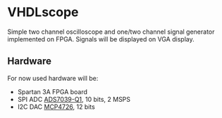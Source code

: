 # VHDLscope

Simple two channel oscilloscope and one/two channel signal generator 
implemented on FPGA. Signals will be displayed on VGA display.

## Hardware

For now used hardware will be:
* Spartan 3A FPGA board
* SPI ADC [ADS7039-Q1](https://www.ti.com/lit/ds/symlink/ads7039-q1.pdf?ts=1725532616748), 10 bits, 2 MSPS
* I2C DAC [MCP4726](https://ww1.microchip.com/downloads/aemDocuments/documents/OTH/ProductDocuments/DataSheets/22272C.pdf), 12 bits
